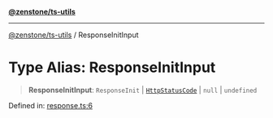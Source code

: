 [**@zenstone/ts-utils**](../README.md)

***

[@zenstone/ts-utils](../globals.md) / ResponseInitInput

# Type Alias: ResponseInitInput

> **ResponseInitInput**: `ResponseInit` \| [`HttpStatusCode`](HttpStatusCode.md) \| `null` \| `undefined`

Defined in: [response.ts:6](https://github.com/janpoem/ts-utils/blob/4facee14310dda7258a7321b86b7470b497dc0e0/src/http/response.ts#L6)

